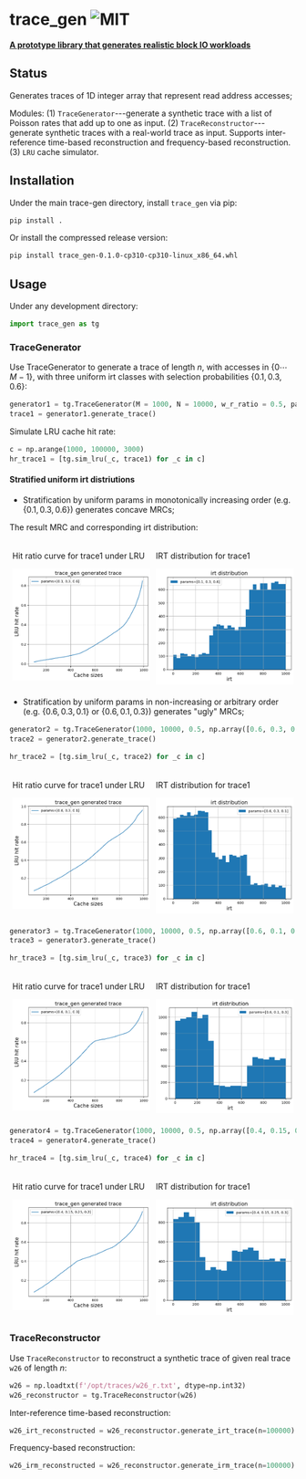 # trace_gen ![MIT](https://img.shields.io/badge/license-MIT-blue.svg) 
**[A prototype library that generates realistic block IO workloads](https://https://github.com/Effygal/zns-obj)**
## Status

Generates traces of 1D integer array that represent read address accesses;

Modules:
    (1) `TraceGenerator`---generate a synthetic trace with a list of Poisson rates that add up to one as input.
    (2) `TraceReconstructor`---generate synthetic traces with a real-world trace as input. Supports inter-reference time-based reconstruction and frequency-based reconstruction.
    (3) `LRU` cache simulator. 
## Installation
Under the main trace-gen directory, install `trace_gen` via pip:
```bash
pip install .
```
Or install the compressed release version:
```bash
pip install trace_gen-0.1.0-cp310-cp310-linux_x86_64.whl
```
## Usage

Under any development directory:

```Python
import trace_gen as tg
```

### TraceGenerator
Use TraceGenerator to generate a trace of length $n$, with accesses in $\{0 \cdots M-1\}$, with three uniform irt classes with selection probabilities $\{0.1, 0.3, 0.6\}$:
```Python
generator1 = tg.TraceGenerator(M = 1000, N = 10000, w_r_ratio = 0.5, params = np.array([0.1, 0.3, 0.6]))
trace1 = generator1.generate_trace()
```
Simulate LRU cache hit rate:
```Python
c = np.arange(1000, 100000, 3000)
hr_trace1 = [tg.sim_lru(_c, trace1) for _c in c]
```

#### Stratified uniform irt distriutions
- Stratification by uniform params in monotonically increasing order (e.g. $\{0.1, 0.3, 0.6\}$) generates concave MRCs;

The result MRC and corresponding irt distribution:
<div style="display: flex;">
    <div style="flex: 50%; padding: 5px;">
        <p>Hit ratio curve for trace1 under LRU</p>
        <img src="figures/uniform11.png" alt="Hit ratio curve" style="width: 100%;">
    </div>
    <div style="flex: 50%; padding: 5px;">
        <p>IRT distribution for trace1</p>
        <img src="figures/uniform12.png" alt="IRT distribution" style="width: 100%;">
    </div>
</div>

- Stratification by uniform params in non-increasing or arbitrary order (e.g. $\{0.6, 0.3, 0.1\}$ or $\{0.6, 0.1, 0.3\}$) generates "ugly" MRCs;
```Python
generator2 = tg.TraceGenerator(1000, 10000, 0.5, np.array([0.6, 0.3, 0.1]))
trace2 = generator2.generate_trace()
```
```Python
hr_trace2 = [tg.sim_lru(_c, trace2) for _c in c]
```
<div style="display: flex;">
    <div style="flex: 50%; padding: 5px;">
        <p>Hit ratio curve for trace1 under LRU</p>
        <img src="figures/uniform21.png" alt="Hit ratio curve" style="width: 100%;">
    </div>
    <div style="flex: 50%; padding: 5px;">
        <p>IRT distribution for trace1</p>
        <img src="figures/uniform22.png" alt="IRT distribution" style="width: 100%;">
    </div>
</div>

```Python
generator3 = tg.TraceGenerator(1000, 10000, 0.5, np.array([0.6, 0.1, 0.3]))
trace3 = generator3.generate_trace()
```
```Python
hr_trace3 = [tg.sim_lru(_c, trace3) for _c in c]
```
<div style="display: flex;">
    <div style="flex: 50%; padding: 5px;">
        <p>Hit ratio curve for trace1 under LRU</p>
        <img src="figures/uniform31.png" alt="Hit ratio curve" style="width: 100%;">
    </div>
    <div style="flex: 50%; padding: 5px;">
        <p>IRT distribution for trace1</p>
        <img src="figures/uniform32.png" alt="IRT distribution" style="width: 100%;">
    </div>
</div>

```Python
generator4 = tg.TraceGenerator(1000, 10000, 0.5, np.array([0.4, 0.15, 0.25, 0.2]))
trace4 = generator4.generate_trace()
```
```Python
hr_trace4 = [tg.sim_lru(_c, trace4) for _c in c]
```
<div style="display: flex;">
    <div style="flex: 50%; padding: 5px;">
        <p>Hit ratio curve for trace1 under LRU</p>
        <img src="figures/uniform41.png" alt="Hit ratio curve" style="width: 100%;">
    </div>
    <div style="flex: 50%; padding: 5px;">
        <p>IRT distribution for trace1</p>
        <img src="figures/uniform42.png" alt="IRT distribution" style="width: 100%;">
    </div>
</div>

### TraceReconstructor
Use `TraceReconstructor` to reconstruct a synthetic trace of given real trace `w26` of length $n$:
```Python
w26 = np.loadtxt(f'/opt/traces/w26_r.txt', dtype=np.int32)
w26_reconstructor = tg.TraceReconstructor(w26)
```
Inter-reference time-based reconstruction:
```Python
w26_irt_reconstructed = w26_reconstructor.generate_irt_trace(n=100000)
```
Frequency-based reconstruction:
```Python
w26_irm_reconstructed = w26_reconstructor.generate_irm_trace(n=100000)
```
<!-- ### HASH-based sampling
SHARDS item sampling:
- $hash(a)$ mod $P < T$, where $P$ is the modulus (e.g. 100) and $T$ is the threshhold;
- Has a samping rate of $R = T/P$, each sample represents $1/R$ addresses;
- Subset-inclusion;
- each computed stack distance must be scaled by $1/R$;
- SHARDS shows empirical evidencethat $R = 0.001$ (sampled set size $R\cdot M$; sample trace size $R \cdot N$) yields very accurate MRCs;
- Evaluation: use open-source C-implementation of PARDA which takes a trace as input, computes SD offline, yields an MRC; 
- Implementation: 2 data structures:
    - a hash table maps a addr to its most recent refer timestamp;
    - a splay tree to compute num of distinct addrs since this time stamp.
- Minor modify PARDA code:
    - hash each referenced addr, process only when $hash(a) \ mod \ P < T$ is met; $P$ is set to a power of 2 and "mod $P$" is implemented with inexpensive "$\& (P-1)$";
    - For a given sampling rate $R$, set threshhold $T = round(R \cdot P)$;
    - use the public domain C implementation of MurmurHash to achieve hashing;
    - each computed SD is simply divided by $R$ to align with scaled distance $SD/R = (SD \cdot P) / T$.

- PARDA binary trace format: a sequence of 64-bit references, with no additional metadata; need to convert I/O traces to the PARDA format, assume fixed cache block size,  ignore distinction between reads and writes;
- either fixed-sample size ($M$) is suitable for online use in memory-constrained systems such as device deivers in embedded systems; uses automatic rate adaptation to eliminate the need to specify $R$. Starts with $R_0 = 0.1$, and lower progressively as more uunique addrs are encountered;
- or fixed-rate sampling: fix $R$. -->




